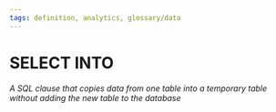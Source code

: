 ```yaml
---
tags: definition, analytics, glossary/data
---
```

#  SELECT INTO
*A SQL clause that copies data from one table into a temporary table without adding the new table to the database*